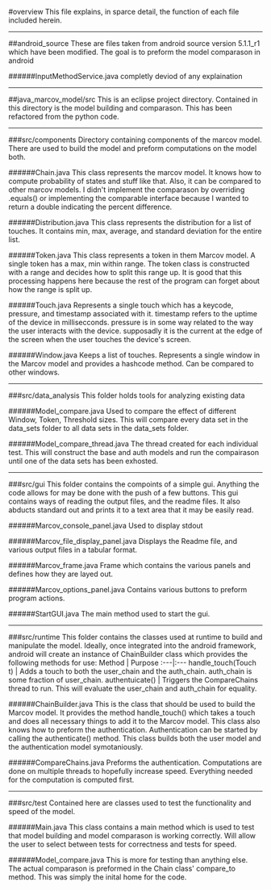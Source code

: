 #overview
This file explains, in sparce detail, the function of each file included herein.

---
##android_source
These are files taken from android source version 5.1.1_r1 which have been modified. The goal is to preform the model comparason in android

######InputMethodService.java
completly deviod of any explaination

---
##java_marcov_model/src
This is an eclipse project directory. Contained in this directory is the model building and comparason. This has been refactored from the python code.

---
###src/components
Directory containing components of the marcov model. There are used to build the model and preform computations on the model both.

######Chain.java
This class represents the marcov model. It knows how to compute probability of states and stuff like that. Also, it can be compared to other marcov models. I didn't implement the comparason by overriding .equals() or implementing the comparable interface because I wanted to return a double indicating the percent difference.

######Distribution.java
This class represents the distribution for a list of touches. It contains min, max, average, and standard deviation for the entire list.

######Token.java
This class represents a token in them Marcov model. A single token has a max, min within range. The token class is constructed with a range and decides how to split this range up. It is good that this processing happens here because the rest of the program can forget about how the range is split up.

######Touch.java
Represents a single touch which has a keycode, pressure, and timestamp associated with it. timestamp refers to the uptime of the device in millisecconds. pressure is in some way related to the way the user interacts with the device. supposadly it is the current at the edge of the screen when the user touches the device's screen.

######Window.java
Keeps a list of touches. Represents a single window in the Marcov model and provides a hashcode method. Can be compared to other windows.

---
###src/data_analysis
This folder holds tools for analyzing existing data

######Model_compare.java
Used to compare the effect of different Window, Token, Threshold sizes. This will compare every data set in the data\_sets folder to all data sets in the data\_sets folder.

######Model_compare_thread.java
The thread created for each individual test. This will construct the base and auth models and run the compairason until one of the data sets has been exhosted.

---
###src/gui
This folder contains the compoints of a simple gui. Anything the code allows for may be done with the push of a few buttons. This gui contains ways of reading the output files, and the readme files. It also abducts standard out and prints it to a text area that it may be easily read.

######Marcov_console_panel.java
Used to display stdout

######Marcov_file_display_panel.java
Displays the Readme file, and various output files in a tabular format.

######Marcov_frame.java
Frame which contains the various panels and defines how they are layed out.

######Marcov_options_panel.java
Contains various buttons to preform program actions.

######StartGUI.java
The main method used to start the gui.

---
###src/runtime
This folder contains the classes used at runtime to build and manipulate the model. Ideally, once integrated into the android framework, android will create an instance of ChainBuilder class which provides the following methods for use:
Method | Purpose
:---|:---
handle_touch(Touch t) | Adds a touch to both the user\_chain and the auth\_chain. auth\_chain is some fraction of user\_chain.
authentuicate() | Triggers the CompareChains thread to run. This will evaluate the user\_chain and auth\_chain for equality.

######ChainBuilder.java
This is the class that should be used to build the Marcov model. It provides the method handle_touch() which takes a touch and does all necessary things to add it to the Marcov model. This class also knows how to preform the authentication. Authentication can be started by calling the authenticate() method. This class builds both the user model and the authentication model symotaniously.

######CompareChains.java
Preforms the authentication. Computations are done on multiple threads to hopefully increase speed. Everything needed for the computation is computed first.

---
###src/test
Contained here are classes used to test the functionality and speed of the model.

######Main.java
This class contains a main method which is used to test that model building and model comparason is working correctly. Will allow the user to select between tests for correctness and tests for speed.

######Model_compare.java
This is more for testing than anything else. The actual comparason is preformed in the Chain class' compare_to method. This was simply the inital home for the code.
